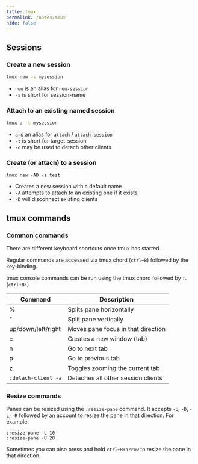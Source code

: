 ```yaml
---
title: tmux
permalink: /notes/tmux
hide: false
---
```


## Sessions

### Create a new session

```bash
tmux new -s mysession
```

- `new` is an alias for `new-session`
- `-s` is short for session-name

### Attach to an existing named session

```bash
tmux a -t mysession
```

- `a` is an alias for `attach` / `attach-session`
- `-t` is short for target-session
- `-d` may be used to detach other clients

### Create (or attach) to a session

```
tmux new -AD -s test
```
- Creates a new session with a default name
- `-A` attempts to attach to an existing one if it exists
- `-D` will disconnect existing clients

## tmux commands

### Common commands

There are different keyboard shortcuts once tmux has started.

Regular commands are accessed via tmux chord (`ctrl+B`) followed by the key-binding.

tmux console commands can be run using the tmux chord followed by `:`. (`ctrl+B:`)

| Command             | Description                        |
| ------------------- | ---------------------------------- |
| %                   | Splits pane horizontally           |
| "                   | Split pane vertically              |
| up/down/left/right  | Moves pane focus in that direction |
| c                   | Creates a new window (tab)         |
| n                   | Go to next tab                     |
| p                   | Go to previous tab                 |
| z                   | Toggles zooming the current tab    |
| `:detach-client -a` | Detaches all other session clients |

### Resize commands

Panes can be resized using the `:resize-pane` command.
It accepts `-U`, `-D`, `-L`, `-R` followed by an account to resize the pane in that direction. For example:

```shell
:resize-pane -L 10
:resize-pane -U 20
```

Sometimes you can also press and hold `ctrl+B+arrow` to resize the pane in that direction.
